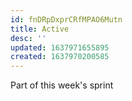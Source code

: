 ```yaml
---
id: fnDRpDxprCRfMPAO6Mutn
title: Active
desc: ''
updated: 1637971655895
created: 1637970200585
---
```


Part of this week's sprint